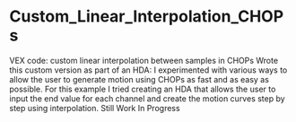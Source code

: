 # Custom_Linear_Interpolation_CHOPs
VEX code: custom linear interpolation between samples in CHOPs
Wrote this custom version as part of an HDA: I experimented with various ways to allow the user to generate motion using CHOPs as fast and as easy as possible. For this example I tried creating an HDA that allows the user to input the end value for each channel and create the motion curves step by step using interpolation. 
Still Work In Progress
